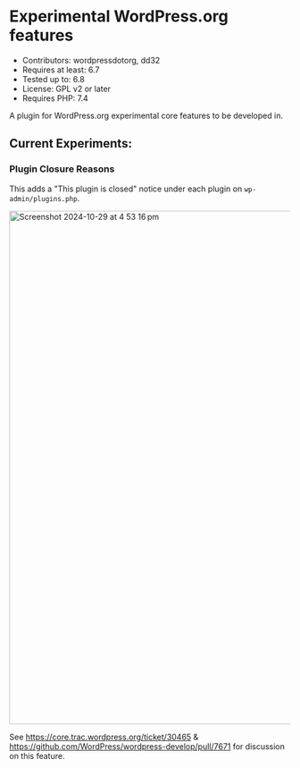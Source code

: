 # Experimental WordPress.org features
 * Contributors: wordpressdotorg, dd32
 * Requires at least: 6.7
 * Tested up to: 6.8
 * License: GPL v2 or later
 * Requires PHP: 7.4

A plugin for WordPress.org experimental core features to be developed in.

## Current Experiments:

### Plugin Closure Reasons

This adds a "This plugin is closed" notice under each plugin on `wp-admin/plugins.php`.

<img width="919" alt="Screenshot 2024-10-29 at 4 53 16 pm" src="https://github.com/user-attachments/assets/4e1d56ac-ed3d-46e4-b090-08e53ae24281">

See https://core.trac.wordpress.org/ticket/30465 & https://github.com/WordPress/wordpress-develop/pull/7671 for discussion on this feature.
